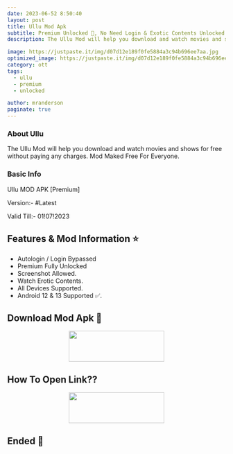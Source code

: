 ```yaml
---
date: 2023-06-52 8:50:40
layout: post
title: Ullu Mod Apk
subtitle: Premium Unlocked 🔞, No Need Login & Exotic Contents Unlocked.
description: The Ullu Mod will help you download and watch movies and shows for free without paying any charges. Mod Maked Free For Everyone.

image: https://justpaste.it/img/d07d12e189f0fe5884a3c94b696ee7aa.jpg
optimized_image: https://justpaste.it/img/d07d12e189f0fe5884a3c94b696ee7aa.jpg
category: ott
tags:
  - ullu
  - premium
  - unlocked

author: mranderson
paginate: true
---
```


### About Ullu 
The Ullu Mod will help you download and watch movies and shows for free without paying any charges. Mod Maked Free For Everyone.

### Basic Info
Ullu MOD APK [Premium]

Version:- #Latest 

Valid Till:- 01!07!2023

<!--page-->

## Features & Mod Information ⭐

- Autologin / Login Bypassed
- Premium Fully Unlocked 
- Screenshot Allowed.
- Watch Erotic Contents.
- All Devices Supported.
- Android 12 & 13 Supported ✅.

## Download Mod Apk 📩

<p align="center"><a href="
http://surl.li/iiuqp"><img src="https://img.shields.io/badge/Download-Now-black?&style=for-the-badge&logo=ullu" width="220" height="70.45"></a></p>


## How To Open Link??

<p align="center"><a href="https://t.me/HowToRedirect/5"><img src="https://img.shields.io/badge/HowToOpen-Link-black?&style=for-the-badge&logo=telegram" width="220" height="70.45"></a></p>

## Ended 👀
